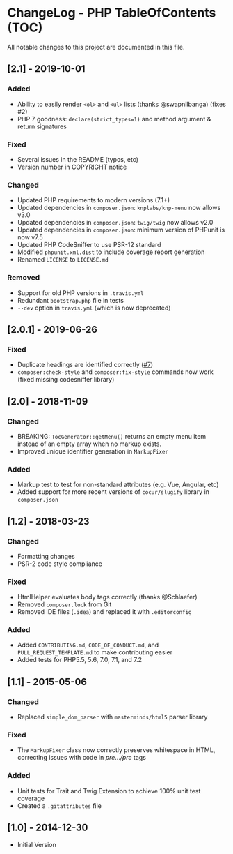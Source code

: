 # ChangeLog - PHP TableOfContents (TOC)
All notable changes to this project are documented in this file.

## [2.1] - 2019-10-01
### Added
- Ability to easily render `<ol>` and `<ul>` lists (thanks @swapnilbanga) (fixes #2)
- PHP 7 goodness: `declare(strict_types=1)` and method argument & return signatures

### Fixed
- Several issues in the README (typos, etc)
- Version number in COPYRIGHT notice

### Changed
- Updated PHP requirements to modern versions (7.1+)
- Updated dependencies in `composer.json`: `knplabs/knp-menu` now allows v3.0
- Updated dependencies in `composer.json`: `twig/twig` now allows v2.0
- Updated dependencies in `composer.json`: minimum version of PHPunit is now v7.5
- Updated PHP CodeSniffer to use PSR-12 standard
- Modified `phpunit.xml.dist` to include coverage report generation 
- Renamed `LICENSE` to `LICENSE.md`

### Removed
- Support for old PHP versions in `.travis.yml`
- Redundant `bootstrap.php` file in tests
- `--dev` option in `travis.yml` (which is now deprecated) 

## [2.0.1] - 2019-06-26
### Fixed
- Duplicate headings are identified correctly ([#7](https://github.com/caseyamcl/toc/issues/7))
- `composer:check-style` and `composer:fix-style` commands now work (fixed missing codesniffer library) 

## [2.0] - 2018-11-09
### Changed
- BREAKING: `TocGenerator::getMenu()` returns an empty menu item instead of an empty array when no
  markup exists.
- Improved unique identifier generation in `MarkupFixer`
### Added
- Markup test to test for non-standard attributes (e.g. Vue, Angular, etc)
- Added support for more recent versions of `cocur/slugify` library in `composer.json`

## [1.2] - 2018-03-23
### Changed
- Formatting changes
- PSR-2 code style compliance
### Fixed
- HtmlHelper evaluates body tags correctly (thanks @Schlaefer)
- Removed `composer.lock` from Git
- Removed IDE files (`.idea`) and replaced it with `.editorconfig`
### Added
- Added `CONTRIBUTING.md`, `CODE_OF_CONDUCT.md`, and `PULL_REQUEST_TEMPLATE.md` to make contributing easier
- Added tests for PHP5.5, 5.6, 7.0, 7.1, and 7.2

## [1.1] - 2015-05-06
### Changed
- Replaced `simple_dom_parser` with `masterminds/html5` parser library
### Fixed
- The `MarkupFixer` class now correctly preserves whitespace in HTML, correcting issues with code in *pre*...*/pre* tags
### Added
- Unit tests for Trait and Twig Extension to achieve 100% unit test coverage
- Created a `.gitattributes` file

## [1.0] - 2014-12-30
- Initial Version
